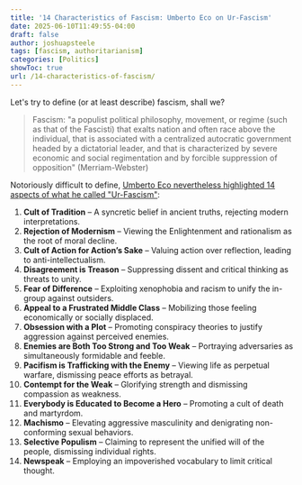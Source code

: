 ```yaml
---
title: '14 Characteristics of Fascism: Umberto Eco on Ur-Fascism'
date: 2025-06-10T11:49:55-04:00
draft: false
author: joshuapsteele
tags: [fascism, authoritarianism]
categories: [Politics]
showToc: true
url: /14-characteristics-of-fascism/
---
```


Let's try to define (or at least describe) fascism, shall we? 

> Fascism: "a populist political philosophy, movement, or regime (such as that of the Fascisti) that exalts nation and often race above the individual, that is associated with a centralized autocratic government headed by a dictatorial leader, and that is characterized by severe economic and social regimentation and by forcible suppression of opposition" (Merriam-Webster)

Notoriously difficult to define, [Umberto Eco nevertheless highlighted 14 aspects of what he called "Ur-Fascism"](https://www.nybooks.com/articles/1995/06/22/ur-fascism/):

1. **Cult of Tradition** – A syncretic belief in ancient truths, rejecting modern interpretations.
2. **Rejection of Modernism** – Viewing the Enlightenment and rationalism as the root of moral decline.
3. **Cult of Action for Action’s Sake** – Valuing action over reflection, leading to anti-intellectualism.
4. **Disagreement is Treason** – Suppressing dissent and critical thinking as threats to unity.
5. **Fear of Difference** – Exploiting xenophobia and racism to unify the in-group against outsiders.
6. **Appeal to a Frustrated Middle Class** – Mobilizing those feeling economically or socially displaced.
7. **Obsession with a Plot** – Promoting conspiracy theories to justify aggression against perceived enemies.
8. **Enemies are Both Too Strong and Too Weak** – Portraying adversaries as simultaneously formidable and feeble.
9. **Pacifism is Trafficking with the Enemy** – Viewing life as perpetual warfare, dismissing peace efforts as betrayal.
10. **Contempt for the Weak** – Glorifying strength and dismissing compassion as weakness.
11. **Everybody is Educated to Become a Hero** – Promoting a cult of death and martyrdom.
12. **Machismo** – Elevating aggressive masculinity and denigrating non-conforming sexual behaviors.
13. **Selective Populism** – Claiming to represent the unified will of the people, dismissing individual rights.
14. **Newspeak** – Employing an impoverished vocabulary to limit critical thought.
